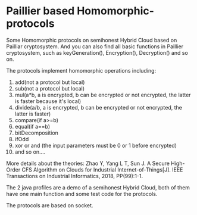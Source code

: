 # Paillier based Homomorphic-protocols
Some Homomorphic protocols on semihonest Hybrid Cloud based on Pailliar cryptosystem. And you can also find all basic functions in Paillier cryptosystem, such as keyGeneration(), Encryption(), Decryption() and so on.

The protocols implement homomorphic operations including:
1. add(not a protocol but local)
2. sub(not a protocol but local)
3. mul(a*b, a is encrypted, b can be encrypted or not encrypted, the latter is faster because it's local)
4. divide(a/b, a is encrypted, b can be encrypted or not encrypted, the latter is faster)
5. compare(if a>=b)
6. equal(if a==b)
7. bitDecomposition
8. ifOdd
9. xor or and (the input parameters must be 0 or 1 before encrypted)
10. and so on....

More details about the theories:
Zhao Y, Yang L T, Sun J. A Secure High-Order CFS Algorithm on Clouds for Industrial Internet-of-Things[J]. IEEE Transactions on Industrial Informatics, 2018, PP(99):1-1.

The 2 java profiles are a demo of a semihonest Hybrid Cloud, both of them have one main function and some test code for the protocols.

The protocols are based on socket.
